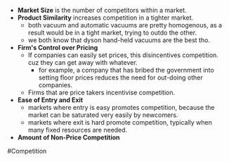 - **Market Size** is the number of competitors within a market.
- **Product Similarity** increases competition in a tighter market.
	- both vacuum and automatic vacuums are pretty homogenous, as a result would be in a tight market, trying to outdo the other.
	- we both know that dyson hand-held vacuums are the best tho.
- **Firm's Control over Pricing**
	- If companies can easily set prices, this disincentives competition. cuz they can get away with whatever.
		- for example, a company that has bribed the government into setting floor prices reduces the need for out-doing other companies.
	- Firms that are price takers incentivise competition.
- **Ease of Entry and Exit**
	- markets where entry is easy promotes competition, because the market can be saturated very easily by newcomers.
	- markets where exit is hard promote competition, typically when many fixed resources are needed.
- **Amount of Non-Price Competition**

#Competition